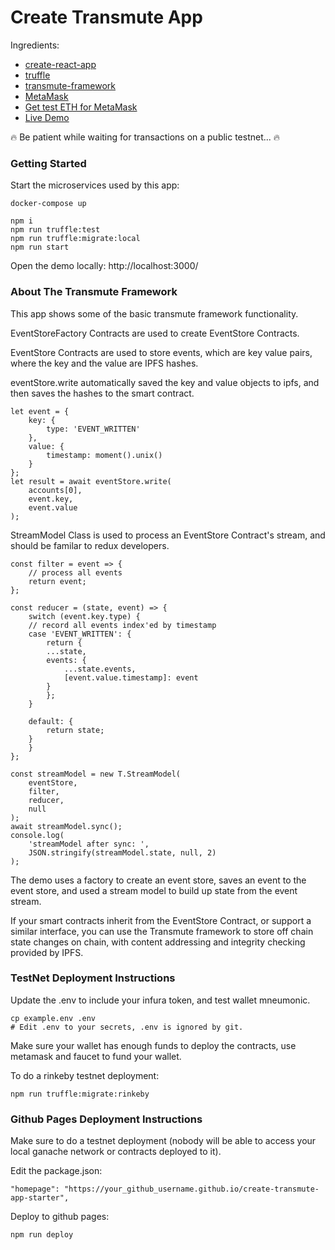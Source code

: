 # Create Transmute App

Ingredients:

- [create-react-app](https://github.com/facebook/create-react-app)
- [truffle](https://github.com/trufflesuite/truffle)
- [transmute-framework](https://github.com/transmute-industries/transmute)
- [MetaMask](https://metamask.io/)
- [Get test ETH for MetaMask](https://faucet.metamask.io/)
- [Live Demo](https://transmute-industries.github.io/create-transmute-app-starter/)

🔥 Be patient while waiting for transactions on a public testnet... 🔥

### Getting Started

Start the microservices used by this app:

```
docker-compose up
```

```
npm i
npm run truffle:test
npm run truffle:migrate:local
npm run start
```

Open the demo locally: http://localhost:3000/

### About The Transmute Framework

This app shows some of the basic transmute framework functionality.

EventStoreFactory Contracts are used to create EventStore Contracts.

EventStore Contracts are used to store events, which are key value pairs, where the key and the value are IPFS hashes.

eventStore.write automatically saved the key and value objects to ipfs, and then saves the hashes to the smart contract.

```
let event = {
    key: {
        type: 'EVENT_WRITTEN'
    },
    value: {
        timestamp: moment().unix()
    }
};
let result = await eventStore.write(
    accounts[0],
    event.key,
    event.value
);
```

StreamModel Class is used to process an EventStore Contract's stream, and should be familar to redux developers.

```
const filter = event => {
    // process all events
    return event;
};

const reducer = (state, event) => {
    switch (event.key.type) {
    // record all events index'ed by timestamp
    case 'EVENT_WRITTEN': {
        return {
        ...state,
        events: {
            ...state.events,
            [event.value.timestamp]: event
        }
        };
    }

    default: {
        return state;
    }
    }
};

const streamModel = new T.StreamModel(
    eventStore,
    filter,
    reducer,
    null
);
await streamModel.sync();
console.log(
    'streamModel after sync: ',
    JSON.stringify(streamModel.state, null, 2)
);
```

The demo uses a factory to create an event store, saves an event to the event store, and used a stream model to build up state from the event stream.

If your smart contracts inherit from the EventStore Contract, or support a similar interface, you can use the Transmute framework to store off chain state changes on chain, with content addressing and integrity checking provided by IPFS.

### TestNet Deployment Instructions

Update the .env to include your infura token, and test wallet mneumonic.

```
cp example.env .env
# Edit .env to your secrets, .env is ignored by git.
```

Make sure your wallet has enough funds to deploy the contracts, use metamask and faucet to fund your wallet.

To do a rinkeby testnet deployment:

```
npm run truffle:migrate:rinkeby
```

### Github Pages Deployment Instructions

Make sure to do a testnet deployment (nobody will be able to access your local ganache network or contracts deployed to it).

Edit the package.json:

```
"homepage": "https://your_github_username.github.io/create-transmute-app-starter",
```

Deploy to github pages:

```
npm run deploy
```
